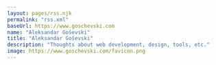 ```yaml
---
layout: pages/rss.njk
permalink: "rss.xml"
baseUrl: https://www.goschevski.com
name: "Aleksandar Goševski"
title: "Aleksandar Goševski"
description: "Thoughts about web development, design, tools, etc."
image: https://www.goschevski.com/favicon.png
---
```

